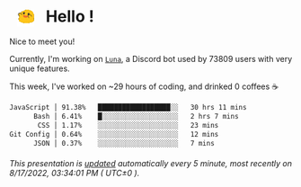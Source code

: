 <h1>   <img src="./spoinky.gif" style="vertical-align:middle;" width="30px">   Hello ! </h1>

Nice to meet you!

Currently, I'm working on <a href='https://github.com/Asgarrrr/Luna'>`Luna`</a>, a Discord bot used by 73809 users with very unique features.

This week, I've worked on ~29 hours of coding, and drinked 0 coffees ☕

```
JavaScript │ 91.38%   ██████████████████░░   30 hrs 11 mins
      Bash │ 6.41%    █░░░░░░░░░░░░░░░░░░░   2 hrs 7 mins
       CSS │ 1.17%    ░░░░░░░░░░░░░░░░░░░░   23 mins
Git Config │ 0.64%    ░░░░░░░░░░░░░░░░░░░░   12 mins
      JSON │ 0.37%    ░░░░░░░░░░░░░░░░░░░░   7 mins
```

###### This presentation is [updated](https://github.com/Asgarrrr) automatically every 5 minute, most recently on 8/17/2022, 03:34:01 PM ( UTC±0 ).